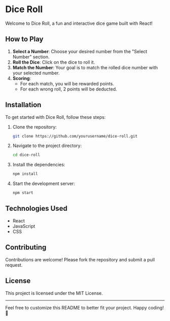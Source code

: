 
# Dice Roll

Welcome to Dice Roll, a fun and interactive dice game built with React!

## How to Play

1. **Select a Number**: Choose your desired number from the "Select Number" section.
2. **Roll the Dice**: Click on the dice to roll it.
3. **Match the Number**: Your goal is to match the rolled dice number with your selected number.
4. **Scoring**:
   - For each match, you will be rewarded points.
   - For each wrong roll, 2 points will be deducted.

## Installation

To get started with Dice Roll, follow these steps:

1. Clone the repository:
   ```bash
   git clone https://github.com/yourusername/dice-roll.git
   ```
2. Navigate to the project directory:
   ```bash
   cd dice-roll
   ```
3. Install the dependencies:
   ```bash
   npm install
   ```
4. Start the development server:
   ```bash
   npm start
   ```

## Technologies Used

- React
- JavaScript
- CSS

## Contributing

Contributions are welcome! Please fork the repository and submit a pull request.

## License

This project is licensed under the MIT License.

---

Feel free to customize this README to better fit your project. Happy coding! 🎲
